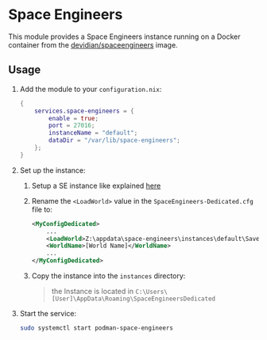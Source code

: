 # Space Engineers

This module provides a Space Engineers instance running on a Docker container from the [devidian/spaceengineers](https://hub.docker.com/r/devidian/spaceengineers) image.

## Usage

1. Add the module to your `configuration.nix`:

   ```nix
   {
       services.space-engineers = {
           enable = true;
           port = 27016;
           instanceName = "default";
           dataDir = "/var/lib/space-engineers";
       };
   }
   ```

2. Set up the instance:
   1. Setup a SE instance like explained [here](https://www.spaceengineersgame.com/dedicated-servers/)
   2. Rename the `<LoadWorld>` value in the `SpaceEngineers-Dedicated.cfg` file to:

      ```xml
      <MyConfigDedicated>
          ...
          <LoadWorld>Z:\appdata\space-engineers\instances\default\Saves\[World Name]</LoadWorld>
          <WorldName>[World Name]</WorldName>
          ...
      </MyConfigDedicated>
      ```

   3. Copy the instance into the `instances` directory:
      > the Instance is located in `C:\Users\[User]\AppData\Roaming\SpaceEngineersDedicated`

3. Start the service:

   ```sh
   sudo systemctl start podman-space-engineers
   ```
